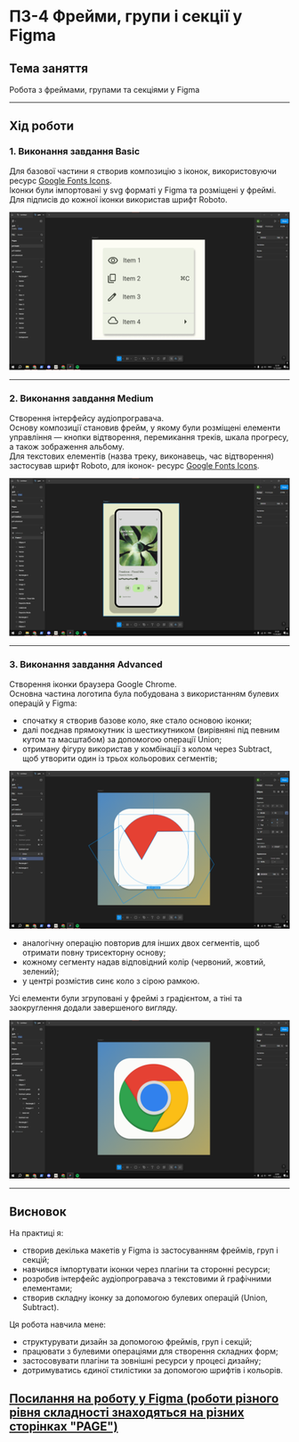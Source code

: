 # ПЗ-4 Фрейми, групи і секції у Figma  

## Тема заняття  
Робота з фреймами, групами та секціями у Figma  

---

## Хід роботи  

### 1. Виконання завдання Basic  
Для базової частини я створив композицію з іконок, використовуючи ресурс [Google Fonts Icons](https://fonts.google.com/icons).  
Іконки були імпортовані у svg форматі у Figma та розміщені у фреймі. Для підписів до кожної іконки використав шрифт Roboto.  

![Basic — композиція з іконок](images/basic.png)  

---

### 2. Виконання завдання Medium  
Cтворення інтерфейсу аудіопрогравача.  
Основу композиції становив фрейм, у якому були розміщені елементи управління — кнопки відтворення, перемикання треків, шкала прогресу, а також зображення альбому.  
Для текстових елементів (назва треку, виконавець, час відтворення) застосував шрифт Roboto, для іконок- ресурс [Google Fonts Icons](https://fonts.google.com/icons).  

![Medium — інтерфейс аудіопрогравача](images/medium.png)  

---

### 3. Виконання завдання Advanced  
Створення іконки браузера Google Chrome.  
Основна частина логотипа була побудована з використанням булевих операцій у Figma:  
- спочатку я створив базове коло, яке стало основою іконки;  
- далі поєднав прямокутник із шестикутником (вирівняні під певним кутом та масштабом) за допомогою операції Union;  
- отриману фігуру використав у комбінації з колом через Subtract, щоб утворити один із трьох кольорових сегментів;  

![Advanced — іконка браузера Chrome](images/advanced_in_progress.png)  

- аналогічну операцію повторив для інших двох сегментів, щоб отримати повну трисекторну основу;  
- кожному сегменту надав відповідний колір (червоний, жовтий, зелений);  
- у центрі розмістив синє коло з сірою рамкою.  

Усі елементи були згруповані у фреймі з градієнтом, а тіні та заокруглення додали завершеного вигляду.  

![Advanced — іконка браузера Chrome](images/advanced.png)  

---

## Висновок  
На практиці я:  
- створив декілька макетів у Figma із застосуванням фреймів, груп і секцій;  
- навчився імпортувати іконки через плагіни та сторонні ресурси;  
- розробив інтерфейс аудіопрогравача з текстовими й графічними елементами;  
- створив складну іконку за допомогою булевих операцій (Union, Subtract).  

Ця робота навчила мене:  
- структурувати дизайн за допомогою фреймів, груп і секцій;  
- працювати з булевими операціями для створення складних форм;  
- застосовувати плагіни та зовнішні ресурси у процесі дизайну;  
- дотримуватись єдиної стилістики за допомогою шрифтів і кольорів.  

## [Посилання на роботу у Figma (роботи різного рівня складності знаходяться на різних сторінках "PAGE")](https://www.figma.com/design/XKeWMfdrukhDuCxJJBvJUd/pr4?m=auto&t=hxcYyG7aS07IdWQb-6)